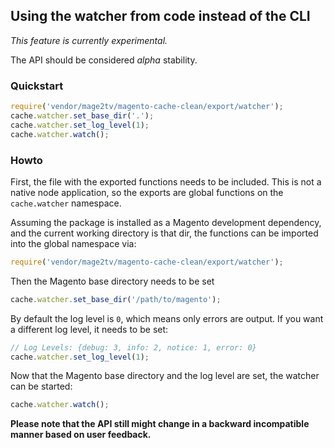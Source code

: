 ## Using the watcher from code instead of the CLI

*This feature is currently experimental.*

The API should be considered *alpha* stability.

### Quickstart

```js
require('vendor/mage2tv/magento-cache-clean/export/watcher');
cache.watcher.set_base_dir('.');
cache.watcher.set_log_level(1);
cache.watcher.watch();
```

### Howto

First, the file with the exported functions needs to be included.
This is not a native node application, so the exports are global functions on the `cache.watcher` namespace.

Assuming the package is installed as a Magento development dependency, and the current working directory is that dir, the functions can be imported into the global namespace via:

```js
require('vendor/mage2tv/magento-cache-clean/export/watcher');
```

Then the Magento base directory needs to be set

```js
cache.watcher.set_base_dir('/path/to/magento');
```

By default the log level is `0`, which means only errors are output.
If you want a different log level, it needs to be set:

```js
// Log Levels: {debug: 3, info: 2, notice: 1, error: 0}
cache.watcher.set_log_level(1);
```

Now that the Magento base directory and the log level are set, the watcher can be started:

```js
cache.watcher.watch();
```


**Please note that the API still might change in a backward incompatible manner based on user feedback.**
